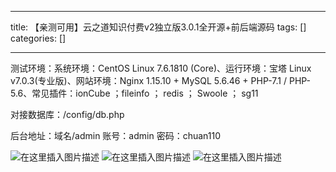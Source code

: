 
--- 
title:  【亲测可用】云之道知识付费v2独立版3.0.1全开源+前后端源码 
tags: []
categories: [] 

---
测试环境：系统环境：CentOS Linux 7.6.1810 (Core)、运行环境：宝塔 Linux v7.0.3(专业版)、网站环境：Nginx 1.15.10 + MySQL 5.6.46 + PHP-7.1 / PHP-5.6、常见插件：ionCube ；fileinfo ； redis ； Swoole ； sg11

对接数据库：/config/db.php

后台地址：域名/admin 账号：admin 密码：chuan110

<img src="https://img-blog.csdnimg.cn/0fddb6ef4ef645a7a1521d4740a643e9.jpeg#pic_center" alt="在这里插入图片描述"> <img src="https://img-blog.csdnimg.cn/b6468ad0945b4010831d91069b9da1a6.jpeg#pic_center" alt="在这里插入图片描述"> <img src="https://img-blog.csdnimg.cn/8c01013d5c0c454db01bc155320f0aa8.jpeg#pic_center" alt="在这里插入图片描述">
